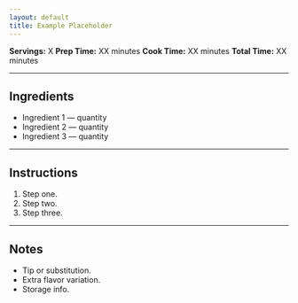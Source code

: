 ```yaml
---
layout: default
title: Example Placeholder
---
```


**Servings:** X
**Prep Time:** XX minutes
**Cook Time:** XX minutes
**Total Time:** XX minutes

---

## Ingredients
- Ingredient 1 — quantity
- Ingredient 2 — quantity
- Ingredient 3 — quantity

---

## Instructions
1. Step one.
2. Step two.
3. Step three.

---

## Notes
- Tip or substitution.
- Extra flavor variation.
- Storage info.

